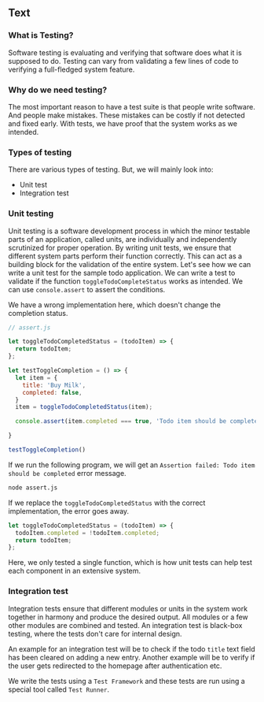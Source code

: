 ## Text

### What is Testing?

Software testing is evaluating and verifying that software does what it is supposed to do. Testing can vary from validating a few lines of code to verifying a full-fledged system feature.

### Why do we need testing?

The most important reason to have a test suite is that people write software. And people make mistakes. These mistakes can be costly if not detected and fixed early. With tests, we have proof that the system works as we intended.

### Types of testing

There are various types of testing. But, we will mainly look into:

- Unit test
- Integration test

### Unit testing

Unit testing is a software development process in which the minor testable parts of an application, called units, are individually and independently scrutinized for proper operation. By writing unit tests, we ensure that different system parts perform their function correctly. This can act as a building block for the validation of the entire system. Let's see how we can write a unit test for the sample todo application. We can write a test to validate if the function `toggleTodoCompleteStatus` works as intended. We can use `console.assert` to assert the conditions.

We have a wrong implementation here, which doesn't change the completion status.

```js
// assert.js

let toggleTodoCompletedStatus = (todoItem) => {
  return todoItem;
};

let testToggleCompletion = () => {
  let item = {
    title: 'Buy Milk',
    completed: false,
  }
  item = toggleTodoCompletedStatus(item);

  console.assert(item.completed === true, 'Todo item should be completed');

}

testToggleCompletion()
```
If we run the following program, we will get an `Assertion failed: Todo item should be completed` error message.

```sh
node assert.js
```
If we replace the `toggleTodoCompletedStatus` with the correct implementation, the error goes away.

```js
let toggleTodoCompletedStatus = (todoItem) => {
  todoItem.completed = !todoItem.completed;
  return todoItem;
};
```
Here, we only tested a single function, which is how unit tests can help test each component in an extensive system.


### Integration test

Integration tests ensure that different modules or units in the system work together in harmony and produce the desired output. All modules or a few other modules are combined and tested. An integration test is black-box testing, where the tests don't care for internal design.

An example for an integration test will be to check if the todo `title` text field has been cleared on adding a new entry. Another example will be to verify if the user gets redirected to the homepage after authentication etc.


We write the tests using a `Test Framework` and these tests are run using a special tool called `Test Runner`.
